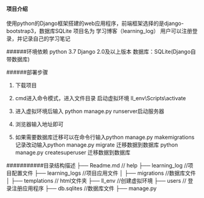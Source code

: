 #### 项目介绍
使用python的Django框架搭建的web应用程序，前端框架选择的是django-bootstrap3，数据库SQLite
项目名为 学习博客（learning_log）
用户可以注册登录，并记录自己的学习笔记

######环境依赖
python 3.7
Django 2.0及以上版本
数据库：SQLite(Django自带数据库)



######部署步骤
1. 下载项目

2. cmd进入命令模式，进入文件目录 启动虚拟环境 ll_env\Scripts\activate

3. 进入虚拟环境后输入 python manage.py runserver启动服务器
4. 浏览器输入地址即可
5. 如果需要数据库迁移可以在命令行输入python manage.py makemigrations  
	记录改动输入python manage.py migrate  迁移数据到数据库
	python manage.py createsuperuser 迁移数据到数据库





###########目录结构描述
├── Readme.md                   // help
├── learning_log                   //项目配置文件
├── learning_logs					//项目应用文件
│   ├── migrations				//数据库文件
│   ├── templations            // html文件夹
├── ll_env 							//创建虚拟环境
├── users                         // 登录注册应用程序
├── db.sqlites					//数据库文件
├── manage.py
